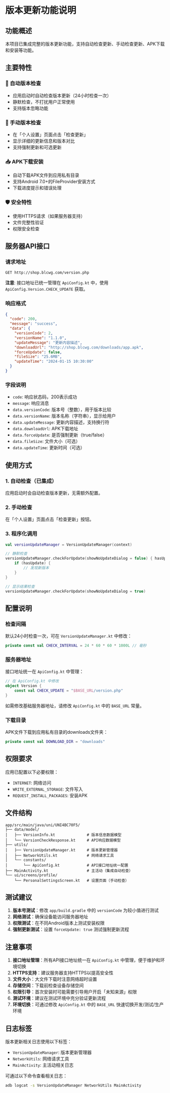 # 版本更新功能说明

## 功能概述

本项目已集成完整的版本更新功能，支持自动检查更新、手动检查更新、APK下载和安装等功能。

## 主要特性

### 🔄 自动版本检查
- 应用启动时自动检查版本更新（24小时检查一次）
- 静默检查，不打扰用户正常使用
- 支持版本忽略功能

### 📱 手动版本检查
- 在「个人设置」页面点击「检查更新」
- 显示详细的更新信息和版本对比
- 支持强制更新和可选更新

### 📥 APK下载安装
- 自动下载APK文件到应用私有目录
- 支持Android 7.0+的FileProvider安装方式
- 下载进度提示和错误处理

### 🛡️ 安全特性
- 使用HTTPS请求（如果服务器支持）
- 文件完整性验证
- 权限安全检查

## 服务器API接口

### 请求地址
```
GET http://shop.blcwg.com/version.php
```

**注意**: 接口地址已统一管理在 `ApiConfig.kt` 中，使用 `ApiConfig.Version.CHECK_UPDATE` 获取。

### 响应格式
```json
{
  "code": 200,
  "message": "success",
  "data": {
    "versionCode": 2,
    "versionName": "1.1.0",
    "updateMessage": "更新内容描述",
    "downloadUrl": "http://shop.blcwg.com/downloads/app.apk",
    "forceUpdate": false,
    "fileSize": "25.6MB",
    "updateTime": "2024-01-15 10:30:00"
  }
}
```

### 字段说明
- `code`: 响应状态码，200表示成功
- `message`: 响应消息
- `data.versionCode`: 版本号（整数），用于版本比较
- `data.versionName`: 版本名称（字符串），显示给用户
- `data.updateMessage`: 更新内容描述，支持换行符
- `data.downloadUrl`: APK下载地址
- `data.forceUpdate`: 是否强制更新（true/false）
- `data.fileSize`: 文件大小（可选）
- `data.updateTime`: 更新时间（可选）

## 使用方式

### 1. 自动检查（已集成）
应用启动时会自动检查版本更新，无需额外配置。

### 2. 手动检查
在「个人设置」页面点击「检查更新」按钮。

### 3. 程序化调用
```kotlin
val versionUpdateManager = VersionUpdateManager(context)

// 静默检查
versionUpdateManager.checkForUpdate(showNoUpdateDialog = false) { hasUpdate, versionInfo ->
    if (hasUpdate) {
        // 发现新版本
    }
}

// 显示结果检查
versionUpdateManager.checkForUpdate(showNoUpdateDialog = true)
```

## 配置说明

### 检查间隔
默认24小时检查一次，可在 `VersionUpdateManager.kt` 中修改：
```kotlin
private const val CHECK_INTERVAL = 24 * 60 * 60 * 1000L // 毫秒
```

### 服务器地址
接口地址统一在 `ApiConfig.kt` 中管理：
```kotlin
// 在 ApiConfig.kt 中修改
object Version {
    const val CHECK_UPDATE = "$BASE_URL/version.php"
}
```

如需修改基础服务器地址，请修改 `ApiConfig.kt` 中的 `BASE_URL` 常量。

### 下载目录
 APK文件下载到应用私有目录的downloads文件夹：
```kotlin
private const val DOWNLOAD_DIR = "downloads"
```

## 权限要求

应用已配置以下必要权限：
- `INTERNET`: 网络访问
- `WRITE_EXTERNAL_STORAGE`: 文件写入
- `REQUEST_INSTALL_PACKAGES`: 安装APK

## 文件结构

```
app/src/main/java/uni/UNI4BC70F5/
├── data/model/
│   ├── VersionInfo.kt              # 版本信息数据模型
│   └── VersionCheckResponse.kt     # API响应数据模型
├── utils/
│   ├── VersionUpdateManager.kt     # 版本更新管理器
│   ├── NetworkUtils.kt             # 网络请求工具
│   └── constants/
│       └── ApiConfig.kt            # API接口地址统一配置
├── MainActivity.kt                 # 主活动（集成自动检查）
└── ui/screens/profile/
    └── PersonalSettingsScreen.kt   # 设置页面（手动检查）
```

## 测试建议

1. **版本号测试**：修改 `app/build.gradle` 中的 `versionCode` 为较小值进行测试
2. **网络测试**：确保设备能访问服务器地址
3. **权限测试**：在不同Android版本上测试安装权限
4. **强制更新测试**：设置 `forceUpdate: true` 测试强制更新流程

## 注意事项

1. **接口地址管理**：所有API接口地址统一在 `ApiConfig.kt` 中管理，便于维护和环境切换
2. **HTTPS支持**：建议服务器支持HTTPS以提高安全性
3. **文件大小**：大文件下载时注意网络超时设置
4. **存储空间**：下载前检查设备存储空间
5. **权限引导**：首次安装时可能需要引导用户开启「未知来源」权限
6. **测试环境**：建议在测试环境中充分验证更新流程
7. **环境切换**：可通过修改 `ApiConfig.kt` 中的 `BASE_URL` 快速切换开发/测试/生产环境

## 日志标签

版本更新相关日志使用以下标签：
- `VersionUpdateManager`: 版本更新管理器
- `NetworkUtils`: 网络请求工具
- `MainActivity`: 主活动相关日志

可通过以下命令查看相关日志：
```bash
adb logcat -s VersionUpdateManager NetworkUtils MainActivity
```